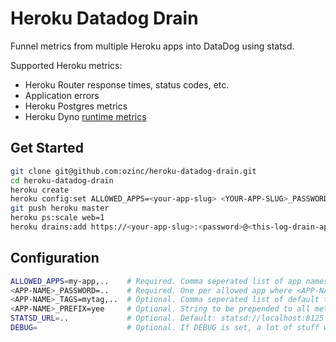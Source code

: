 # Heroku Datadog Drain

Funnel metrics from multiple Heroku apps into DataDog using statsd.


Supported Heroku metrics:
- Heroku Router response times, status codes, etc.
- Application errors
- Heroku Postgres metrics
- Heroku Dyno [runtime metrics](https://devcenter.heroku.com/articles/log-runtime-metrics)

## Get Started
```bash
git clone git@github.com:ozinc/heroku-datadog-drain.git
cd heroku-datadog-drain
heroku create
heroku config:set ALLOWED_APPS=<your-app-slug> <YOUR-APP-SLUG>_PASSWORD=<password>
git push heroku master
heroku ps:scale web=1
heroku drains:add https://<your-app-slug>:<password>@<this-log-drain-app-slug>.herokuapp.com/ --app <your-app-slug>
```

## Configuration
```bash
ALLOWED_APPS=my-app,..    # Required. Comma seperated list of app names
<APP-NAME>_PASSWORD=..    # Required. One per allowed app where <APP-NAME> corresponds to an app name from ALLOWED_APPS
<APP-NAME>_TAGS=mytag,..  # Optional. Comma seperated list of default tags for each app
<APP-NAME>_PREFIX=yee     # Optional. String to be prepended to all metrics from a given app
STATSD_URL=..             # Optional. Default: statsd://localhost:8125
DEBUG=                    # Optional. If DEBUG is set, a lot of stuff will be logged :)
```
